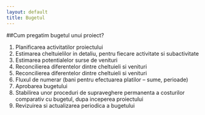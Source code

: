 ```yaml
---
layout: default
title: Bugetul
---
```

##Cum pregatim bugetul unui proiect?
<ol>
    <li>Planificarea activitatilor proiectului</li>
    <li>Estimarea cheltuielilor in detaliu, pentru fiecare activitate si subactivitate</li>
    <li>Estimarea potentialelor surse de venituri</li>
    <li>Reconcilierea diferentelor dintre cheltuieli si venituri</li>
    <li>Reconcilierea diferentelor dintre cheltuieli si venituri</li>
    <li>Fluxul de numerar (bani pentru efectuarea platilor – sume, perioade)</li>
    <li>Aprobarea bugetului</li>
    <li>Stabilirea unor proceduri de supraveghere permanenta a costurilor comparativ cu bugetul, dupa inceperea proiectului</li>
    <li>Revizuirea si actualizarea periodica a bugetului</li>
</ol>

